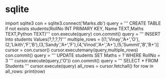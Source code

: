 # sqlite
 import sqlite3
con = sqlite3.connect('Marks.db')
query = ''' CREATE TABLE if not exists students(RollNo INT PRIMARY KEY, Name TEXT,Maths TEXT,Python TEXT)'''
con.execute(query)
con.commit()
query = ''' INSERT Into students Values(?,?,?,?)'''
multiple_rows = [(1,'Vinay','A+','O'),(2,'Likith','F','B'),(3,'Sandy','A+','F'),(4,'Vinod','A+','A+'),(5,'Summit','B','B+')]
cursor = con.cursor()
cursor.executemany(query,multiple_rows)
con.commit()
query = ''' UPDATE students SET Maths = ? WHERE RollNo = 3 '''
cursor.execute(query,('O'))
con.commit()
query = ''' SELECT * FROM Students '''
cursor.execute(query)
all_rows = cursor.fetchall()
for row in all_rows:
    print(row)
